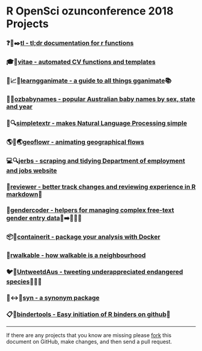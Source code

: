 # R OpenSci ozunconference 2018 Projects

### :question::memo::black_nib:[tl - tl;dr documentation for r  functions](https://github.com/ropenscilabs/tl)

### :mortar_board::page_facing_up:[vitae - automated CV functions and templates](https://github.com/ropenscilabs/vitae)

### :school::chart_with_upwards_trend::sparkles:[learngganimate - a guide to all things gganimate](https://github.com/ropenscilabs/learngganimate):books:

### :baby::name_badge:[ozbabynames - popular Australian baby names by sex, state and year](https://github.com/ropenscilabs/ozbabynames)

### :blue_book::mag:[simpletextr - makes Natural Language Processing simple ](https://github.com/ropenscilabs/simpletextr)

### :earth_americas::repeat::earth_asia:[geoflowr - animating geographical flows](https://github.com/ropenscilabs/geoflowr/)

### :computer::mag:[jerbs - scraping and tidying Department of employment and jobs website](https://github.com/gabyd/jerbs)

### :speech_balloon:[reviewer - better track changes and reviewing experience in R markdown](https://github.com/ropenscilabs/reviewer):memo:

### :rainbow:[gendercoder - helpers for managing complex free-text gender entry data](https://github.com/ropenscilabs/gendercoder):busts_in_silhouette::arrow_right::woman::man::rainbow:

### :package::whale2:[containerit - package your analysis with Docker ](https://github.com/ropenscilabs/containerit)

### :walking:[rwalkable - how walkable is a neighbourhood](https://github.com/sa-lee/rwalkable)

### :bird::speech_balloon:[UntweetdAus - tweeting underappreciated endangered species](https://github.com/ropenscilabs/UntweetdAus):ant::bug::snake:

### :book::left_right_arrow::pencil:[syn - a synonym package](https://github.com/ropenscilabs/syn)

### :clipboard::paperclip:[bindertools - Easy initiation of R binders on github](https://github.com/ropenscilabs/bindertools):open_file_folder:

---

If there are any projects that you know are missing please
[fork](https://github.com/ropensci/ozunconf18)
this document on GitHub, make changes, and then send a pull
request.
